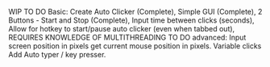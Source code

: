 WIP
TO DO Basic:
Create Auto Clicker (Complete),
Simple GUI (Complete),
2 Buttons - Start and Stop (Complete),
Input time between clicks (seconds),
Allow for hotkey to start/pause auto clicker (even when tabbed out),
REQUIRES KNOWLEDGE OF MULTITHREADING
TO DO advanced:
Input screen position in pixels
get current mouse position in pixels.
Variable clicks
Add Auto typer / key presser.
